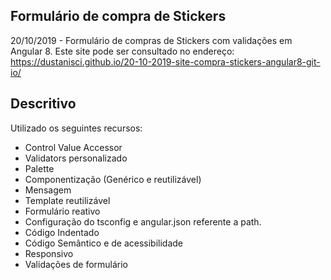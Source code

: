 ## Formulário de compra de Stickers
20/10/2019 - Formulário de compras de Stickers com validações em Angular 8.
Este site pode ser consultado no endereço: https://dustanisci.github.io/20-10-2019-site-compra-stickers-angular8-git-io/

## Descritivo

Utilizado os seguintes recursos:
- Control Value Accessor
- Validators personalizado
- Palette
- Componentização (Genérico e reutilizável)
- Mensagem
- Template reutilizável
- Formulário reativo
- Configuração do tsconfig e angular.json referente a path.
- Código Indentado
- Código Semântico e de acessibilidade
- Responsivo
- Validações de formulário
